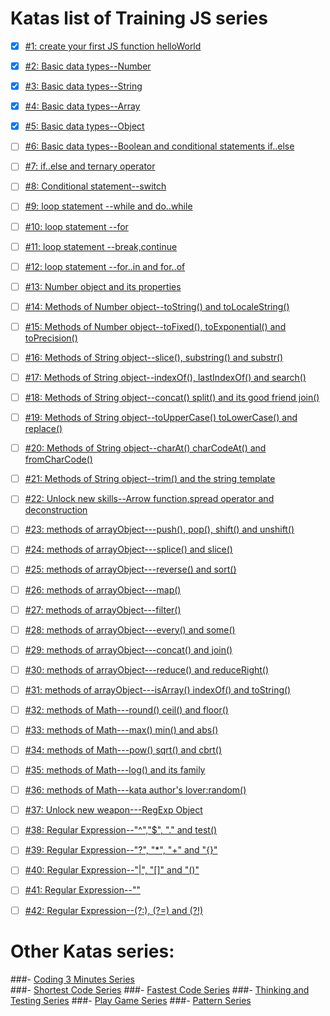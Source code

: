 # Katas list of Training JS series
- [x] [#1: create your first JS function helloWorld](http://www.codewars.com/kata/571ec274b1c8d4a61c0000c8)
- [x] [#2: Basic data types--Number](http://www.codewars.com/kata/571edd157e8954bab500032d)
- [x] [#3:  Basic data types--String](http://www.codewars.com/kata/571edea4b625edcb51000d8e)
- [x] [#4:  Basic data types--Array](http://www.codewars.com/kata/571effabb625ed9b0600107a)
- [x] [#5:  Basic data types--Object](http://www.codewars.com/kata/571f1eb77e8954a812000837)
- [ ] [#6:  Basic data types--Boolean and conditional statements if..else](http://www.codewars.com/kata/571f832f07363d295d001ba8)
- [ ] [#7:  if..else and ternary operator](http://www.codewars.com/kata/57202aefe8d6c514300001fd)
- [ ] [#8: Conditional statement--switch](http://www.codewars.com/kata/572059afc2f4612825000d8a)
- [ ] [#9: loop statement --while and do..while](http://www.codewars.com/kata/57216d4bcdd71175d6000560)
- [ ] [#10: loop statement --for](http://www.codewars.com/kata/5721a78c283129e416000999)
- [ ] [#11: loop statement --break,continue](http://www.codewars.com/kata/5721c189cdd71194c1000b9b)
- [ ] [#12: loop statement --for..in and for..of](http://www.codewars.com/kata/5722b3f0bd5583cf44001000)
- [ ] [#13: Number object and  its properties](http://www.codewars.com/kata/5722fd3ab7162a3a4500031f)
- [ ] [#14: Methods of Number object--toString() and toLocaleString()](http://www.codewars.com/kata/57238ceaef9008adc7000603)
- [ ] [#15: Methods of Number object--toFixed(), toExponential() and toPrecision()](http://www.codewars.com/kata/57256064856584bc47000611)
- [ ] [#16: Methods of String object--slice(), substring() and substr()](http://www.codewars.com/kata/57274562c8dcebe77e001012)
- [ ] [#17: Methods of String object--indexOf(), lastIndexOf() and search()](http://www.codewars.com/kata/57277a31e5e51450a4000010)
- [ ] [#18: Methods of String object--concat() split() and its good friend join()](http://www.codewars.com/kata/57280481e8118511f7000ffa)
- [ ] [#19: Methods of String object--toUpperCase() toLowerCase() and replace()](http://www.codewars.com/kata/5728203b7fc662a4c4000ef3)
- [ ] [#20: Methods of String object--charAt() charCodeAt() and fromCharCode()](http://www.codewars.com/kata/57284d23e81185ae6200162a)
- [ ] [#21: Methods of String object--trim() and the string template](http://www.codewars.com/kata/5729b103dd8bac11a900119e)
- [ ] [#22: Unlock new skills--Arrow function,spread operator and deconstruction](http://www.codewars.com/kata/572ab0cfa3af384df7000ff8)
- [ ] [#23: methods of arrayObject---push(), pop(), shift() and unshift()](http://www.codewars.com/kata/572af273a3af3836660014a1)
- [ ] [#24: methods of arrayObject---splice() and slice()](http://www.codewars.com/kata/572cb264362806af46000793)
- [ ] [#25: methods of arrayObject---reverse() and sort()](http://www.codewars.com/kata/572df796914b5ba27c000c90)
- [ ] [#26: methods of arrayObject---map()](http://www.codewars.com/kata/572fdeb4380bb703fc00002c)
- [ ] [#27: methods of arrayObject---filter()](http://www.codewars.com/kata/573023c81add650b84000429)
- [ ] [#28: methods of arrayObject---every() and some()](http://www.codewars.com/kata/57308546bd9f0987c2000d07)
- [ ] [#29: methods of arrayObject---concat() and join()](http://www.codewars.com/kata/5731861d05d14d6f50000626)
- [ ] [#30: methods of arrayObject---reduce() and reduceRight()](http://www.codewars.com/kata/573156709a231dcec9000ee8)
- [ ] [#31: methods of arrayObject---isArray() indexOf() and toString()](http://www.codewars.com/kata/5732b0351eb838d03300101d)
- [ ] [#32: methods of Math---round() ceil() and floor()](http://www.codewars.com/kata/5732d3c9791aafb0e4001236)
- [ ] [#33: methods of Math---max() min() and abs()](http://www.codewars.com/kata/5733d6c2d780e20173000baa)
- [ ] [#34: methods of Math---pow() sqrt() and cbrt()](http://www.codewars.com/kata/5733f948d780e27df6000e33)
- [ ] [#35: methods of Math---log() and its family](http://www.codewars.com/kata/57353de879ccaeb9f8000564)
- [ ] [#36: methods of Math---kata author's lover:random()](http://www.codewars.com/kata/5735956413c2054a680009ec)
- [ ] [#37: Unlock new weapon---RegExp Object](http://www.codewars.com/kata/5735e39313c205fe39001173)
- [ ] [#38: Regular Expression--"^","$", "." and test()](http://www.codewars.com/kata/573975d3ac3eec695b0013e0)
- [ ] [#39: Regular Expression--"?", "*", "+" and "{}"](http://www.codewars.com/kata/573bca07dffc1aa693000139)
- [ ] [#40: Regular Expression--"|", "[]" and "()"](http://www.codewars.com/kata/573d11c48b97c0ad970002d4)
- [ ] [#41: Regular Expression--"\"](http://www.codewars.com/kata/573e6831e3201f6a9b000971)
- [ ] [#42: Regular Expression--(?:), (?=) and (?!)](http://www.codewars.com/kata/573fb9223f9793e485000453)
 
 
 
# Other Katas series:
###- [Coding 3 Minutes Series](https://github.com/myjinxin2015/Katas-list-of-Training-JS-series/blob/master/coding-3-min.md)     
###- [Shortest Code Series](https://github.com/myjinxin2015/Katas-list-of-Training-JS-series/blob/master/Shortest%20Code%20Series.md) 
###- [Fastest Code Series](https://github.com/myjinxin2015/Katas-list-of-Training-JS-series/blob/master/Fastest%20Code%20Series.md)
###- [Thinking and Testing Series](https://github.com/myjinxin2015/Katas-list-of-Training-JS-series/blob/master/Thinking%20and%20Testing%20Series.md) 
###- [Play Game Series]()
###- [Pattern Series]()
